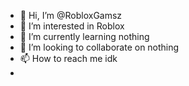 - 👋 Hi, I’m @RobloxGamsz
- 👀 I’m interested in Roblox
- 🌱 I’m currently learning nothing
- 💞️ I’m looking to collaborate on nothing
- 📫 How to reach me idk
- 

<!---
RobloxGamsz/RobloxGamsz is a ✨ special ✨ repository because its `README.md` (this file) appears on your GitHub profile.
You can click the Preview link to take a look at your changes.
--->
